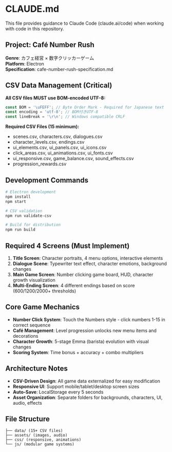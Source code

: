 # CLAUDE.md

This file provides guidance to Claude Code (claude.ai/code) when working with code in this repository.

## Project: Café Number Rush

**Genre**: カフェ経営 × 数字クリッカーゲーム  
**Platform**: Electron  
**Specification**: cafe-number-rush-specification.md

## CSV Data Management (Critical)

**All CSV files MUST use BOM-encoded UTF-8:**
```javascript
const BOM = '\uFEFF'; // Byte Order Mark - Required for Japanese text
const encoding = 'utf-8'; // BOM付きUTF-8
const lineBreak = '\r\n'; // Windows compatible CRLF
```

**Required CSV Files (15 minimum):**
- scenes.csv, characters.csv, dialogues.csv
- character_levels.csv, endings.csv
- ui_elements.csv, ui_panels.csv, ui_icons.csv
- click_areas.csv, ui_animations.csv, ui_fonts.csv
- ui_responsive.csv, game_balance.csv, sound_effects.csv
- progression_rewards.csv

## Development Commands

```bash
# Electron development
npm install
npm start

# CSV validation
npm run validate-csv

# Build for distribution
npm run build
```

## Required 4 Screens (Must Implement)

1. **Title Screen**: Character portraits, 4 menu options, interactive elements
2. **Dialogue Scene**: Typewriter text effect, character emotions, background changes  
3. **Main Game Screen**: Number clicking game board, HUD, character growth visualization
4. **Multi-Ending Screen**: 4 different endings based on score (600/1200/2000+ thresholds)

## Core Game Mechanics

- **Number Click System**: Touch the Numbers style - click numbers 1-15 in correct sequence
- **Café Management**: Level progression unlocks new menu items and decorations
- **Character Growth**: 5-stage Emma (barista) evolution with visual changes
- **Scoring System**: Time bonus + accuracy + combo multipliers

## Architecture Notes

- **CSV-Driven Design**: All game data externalized for easy modification
- **Responsive UI**: Support mobile/tablet/desktop screen sizes
- **Auto-Save**: LocalStorage every 5 seconds
- **Asset Organization**: Separate folders for backgrounds, characters, UI, audio, effects

## File Structure

```
├── data/ (15+ CSV files)
├── assets/ (images, audio)
├── css/ (responsive, animations)
└── js/ (modular game systems)
```